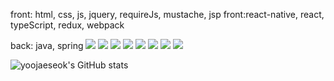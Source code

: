 front: html, css, js, jquery, requireJs, mustache,  jsp
front:react-native, react, typeScript, redux, webpack

back: java, spring
<img src="https://img.shields.io/badge/HTML5-E34F26?style=for-the-badge&logo=HTML5&logoColor=white">
<img src="https://img.shields.io/badge/css3-1572B6?style=for-the-badge&logo=css3&logoColor=white">
<img src="https://img.shields.io/badge/javascript-F7DF1E?style=for-the-badge&logo=javaScript&logoColor=white">
<img src="https://img.shields.io/badge/jquery-0769AD?style=for-the-badge&logo=javaScript&logoColor=white">
<img src="https://img.shields.io/badge/reat-#61DAFB?style=for-the-badge&logo=react&logoColor=white">
<img src="https://img.shields.io/badge/typescript-#3178C6?style=for-the-badge&logo=typeScript&logoColor=white">
<img src="https://img.shields.io/badge/redux-#764ABC?style=for-the-badge&logo=redux&logoColor=white">
<img src="https://img.shields.io/badge/spring-6DB33F?style=for-the-badge&logo=javaScript&logoColor=white">


![yoojaeseok's GitHub stats](https://github-readme-stats.vercel.app/api?username=yoo94&show_icons=true&theme=radical)
